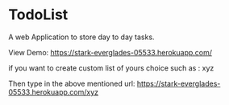 # TodoList
A web Application to store day to day tasks.

View Demo:  https://stark-everglades-05533.herokuapp.com/


if you want to create custom list of yours choice such as :  xyz

Then type in the above mentioned url:    https://stark-everglades-05533.herokuapp.com/xyz
  



